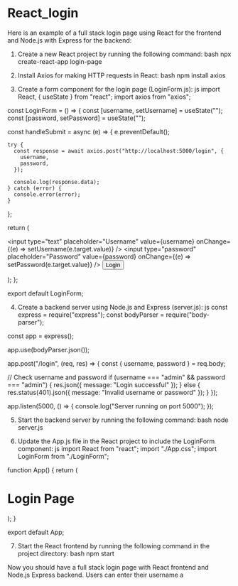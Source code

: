 # React_login

Here is an example of a full stack login page using React for the frontend and Node.js with Express for the backend:

1. Create a new React project by running the following command:
bash
npx create-react-app login-page


2. Install Axios for making HTTP requests in React:
bash
npm install axios


3. Create a form component for the login page (LoginForm.js):
js
import React, { useState } from "react";
import axios from "axios";

const LoginForm = () => {
  const [username, setUsername] = useState("");
  const [password, setPassword] = useState("");

  const handleSubmit = async (e) => {
    e.preventDefault();

    try {
      const response = await axios.post("http://localhost:5000/login", {
        username,
        password,
      });

      console.log(response.data);
    } catch (error) {
      console.error(error);
    }
  };

  return (
    <form onSubmit={handleSubmit}>
      <input
        type="text"
        placeholder="Username"
        value={username}
        onChange={(e) => setUsername(e.target.value)}
      />
      <input
        type="password"
        placeholder="Password"
        value={password}
        onChange={(e) => setPassword(e.target.value)}
      />
      <button type="submit">Login</button>
    </form>
  );
};

export default LoginForm;


4. Create a backend server using Node.js and Express (server.js):
js
const express = require("express");
const bodyParser = require("body-parser");

const app = express();

app.use(bodyParser.json());

app.post("/login", (req, res) => {
  const { username, password } = req.body;

  // Check username and password
  if (username === "admin" && password === "admin") {
    res.json({ message: "Login successful" });
  } else {
    res.status(401).json({ message: "Invalid username or password" });
  }
});

app.listen(5000, () => {
  console.log("Server running on port 5000");
});


5. Start the backend server by running the following command:
bash
node server.js


6. Update the App.js file in the React project to include the LoginForm component:
js
import React from "react";
import "./App.css";
import LoginForm from "./LoginForm";

function App() {
  return (
    <div className="App">
      <h1>Login Page</h1>
      <LoginForm />
    </div>
  );
}

export default App;


7. Start the React frontend by running the following command in the project directory:
bash
npm start


Now you should have a full stack login page with React frontend and Node.js Express backend. Users can enter their username a

